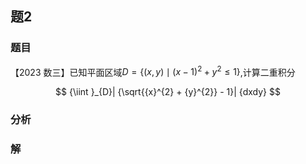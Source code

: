 ## 题2
### 题目
【2023 数三】已知平面区域$D = \{  {( {x, y})  \mid  {( x - 1) }^{2} + {y}^{2} \leq  1}\}$,计算二重积分

$$
{\iint }_{D}| {\sqrt{{x}^{2} + {y}^{2}} - 1}| {dxdy}
$$
### 分析

### 解